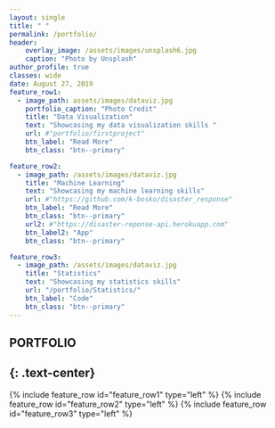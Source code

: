 ```yaml
---
layout: single
title: " "
permalink: /portfolio/
header:
    overlay_image: /assets/images/unsplash6.jpg
    caption: "Photo by Unsplash"
author_profile: true
classes: wide
date: August 27, 2019
feature_row1:
  - image_path: assets/images/dataviz.jpg
    portfolio_caption: "Photo Credit"
    title: "Data Visualization"
    text: "Showcasing my data visualization skills "
    url: #"portfolio/firstproject"
    btn_label: "Read More"
    btn_class: "btn--primary"

feature_row2:
  - image_path: /assets/images/dataviz.jpg
    title: "Machine Learning"
    text: "Showcasing my machine learning skills"
    url: #"https://github.com/k-bosko/disaster_response"
    btn_label: "Read More"
    btn_class: "btn--primary"
    url2: #"https://disaster-reponse-api.herokuapp.com"
    btn_label2: "App"
    btn_class: "btn--primary"

feature_row3:
  - image_path: /assets/images/dataviz.jpg
    title: "Statistics"
    text: "Showcasing my statistics skills"
    url: "/portfolio/Statistics/"
    btn_label: "Code"
    btn_class: "btn--primary"
---
```


## PORTFOLIO
{: .text-center}
----------------------------------------------------------

{% include feature_row id="feature_row1" type="left" %}
{% include feature_row id="feature_row2" type="left" %}
{% include feature_row id="feature_row3" type="left" %}
